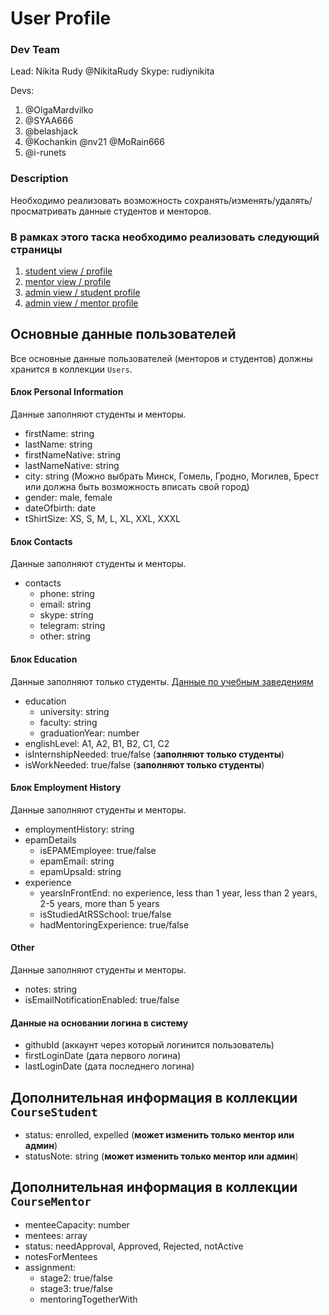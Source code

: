 # User Profile 

### Dev Team
Lead:
Nikita Rudy @NikitaRudy Skype: rudiynikita

Devs:
1. @OlgaMardvilko
2. @SYAA666
3. @belashjack
4. @Kochankin @nv21 @MoRain666
5. @i-runets

### Description
Необходимо реализовать возможность сохранять/изменять/удалять/просматривать данные студентов и менторов.

### В рамках этого таска необходимо реализовать следующий страницы
1. [student view / profile](https://sonejka.github.io/rs-kittens/dist/student-profile.html)
2. [mentor view / profile](https://sonejka.github.io/rs-kittens/dist/mentor-profile.html)
3. [admin view / student profile](https://sonejka.github.io/rs-kittens/dist/admin-student-profile.html)
4. [admin view / mentor profile](https://sonejka.github.io/rs-kittens/dist/admin-mentor-profile.html)

## Основные данные пользователей
Все основные данные пользователей (менторов и студентов) должны хранится в коллекции `Users`.

#### Блок Personal Information 
Данные заполняют студенты и менторы.
  - firstName: string
  - lastName: string
  - firstNameNative: string
  - lastNameNative: string
  - city: string (Можно выбрать Минск, Гомель, Гродно, Могилев, Брест или должна быть возможность вписать свой город)
  - gender: male, female
  - dateOfbirth: date
  - tShirtSize: XS, S, M, L, XL, XXL, XXXL

#### Блок Contacts
Данные заполняют студенты и менторы.    
  - contacts
    - phone: string
    - email: string
    - skype: string
    - telegram: string
    - other: string

#### Блок Education
Данные заполняют только студенты. [Данные по учебным заведениям](https://docs.google.com/spreadsheets/d/1kmho7VVh9bCQddXfkCN4CPrauAnrTpa0MH19ZvyHAoo/edit#gid=0)
  - education 
    - university: string
    - faculty: string
    - graduationYear: number
  - englishLevel: A1, A2, B1, B2, C1, C2
  - isInternshipNeeded: true/false (**заполняют только студенты**)
  - isWorkNeeded: true/false (**заполняют только студенты**)
  
#### Блок Employment History 
Данные заполняют студенты и менторы.
  - employmentHistory: string
  - epamDetails
    - isEPAMEmployee: true/false
    - epamEmail: string
    - epamUpsaId: string
  - experience
     - yearsInFrontEnd: no experience, less than 1 year, less than 2 years, 2-5 years, more than 5 years
     - isStudiedAtRSSchool: true/false
     - hadMentoringExperience: true/false
 
 #### Other
 Данные заполняют студенты и менторы. 
  - notes: string
  - isEmailNotificationEnabled: true/false
 
 #### Данные на основании логина в систему
  - githubId (аккаунт через который логинится пользователь)
  - firstLoginDate (дата первого логина)
  - lastLoginDate (дата последнего логина)

## Дополнительная информация в коллекции `CourseStudent`
  - status: enrolled, expelled (**может изменить только ментор или админ**)
  - statusNote: string (**может изменить только ментор или админ**)
  
## Дополнительная информация в коллекции `CourseMentor`
  - menteeCapacity: number
  - mentees: array
  - status: needApproval, Approved, Rejected, notActive 
  - notesForMentees
  - assignment: 
    - stage2: true/false
    - stage3: true/false
    - mentoringTogetherWith


